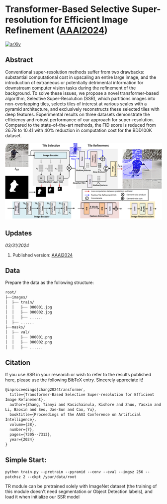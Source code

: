 # Transformer-Based Selective Super-resolution for Efficient Image Refinement ([AAAI2024](https://ojs.aaai.org/index.php/AAAI/article/download/28560/29089))

[![arXiv](https://img.shields.io/badge/arXiv-Paper-<COLOR>.svg)](https://arxiv.org/abs/2312.05803)

## Abstract
Conventional super-resolution methods suffer from two drawbacks: substantial computational cost in upscaling an entire large image, and the introduction of extraneous or potentially detrimental information for downstream computer vision tasks during the refinement of the background. To solve these issues, we propose a novel transformer-based algorithm, Selective Super-Resolution (SSR), which partitions images into non-overlapping tiles, selects tiles of interest at various scales with a pyramid architecture, and exclusively reconstructs these selected tiles with deep features. Experimental results on three datasets demonstrate the efficiency and robust performance of our approach for super-resolution. Compared to the state-of-the-art methods, the FID score is reduced from 26.78 to 10.41 with 40\% reduction in computation cost for the BDD100K dataset.

![image](https://github.com/destiny301/SSR/blob/main/flowchart.png)

## Updates
*03/31/2024*

1. Published version: [AAAI2024](https://ojs.aaai.org/index.php/AAAI/article/download/28560/29089)

## Data
Prepare the data as the following structure:
```shell
root/
├──images/
│  ├── train/
│  │   ├── 000001.jpg
│  │   ├── 000002.jpg
│  │   ├── ......
│  ├── ......
├──masks/
│  ├── val/
│  │   ├── 000001.png
│  │   ├── 000002.png
│  │   ├── ......
```

## Citation
If you use SSR in your research or wish to refer to the results published here, please use the following BibTeX entry. Sincerely appreciate it!
```shell
@inproceedings{zhang2024transformer,
  title={Transformer-Based Selective Super-resolution for Efficient Image Refinement},
  author={Zhang, Tianyi and Kasichainula, Kishore and Zhuo, Yaoxin and Li, Baoxin and Seo, Jae-Sun and Cao, Yu},
  booktitle={Proceedings of the AAAI Conference on Artificial Intelligence},
  volume={38},
  number={7},
  pages={7305--7313},
  year={2024}
}
```

## Simple Start:
```shell
python train.py --pretrain --pyramid --conv --eval --imgsz 256 --patchsz 2 --ckpt /your/data/root
```

TR module can be pretrained solely with ImageNet dataset (the training of this module doesn't need segmentation or Object Detection labels), and load it when initialize our SSR model